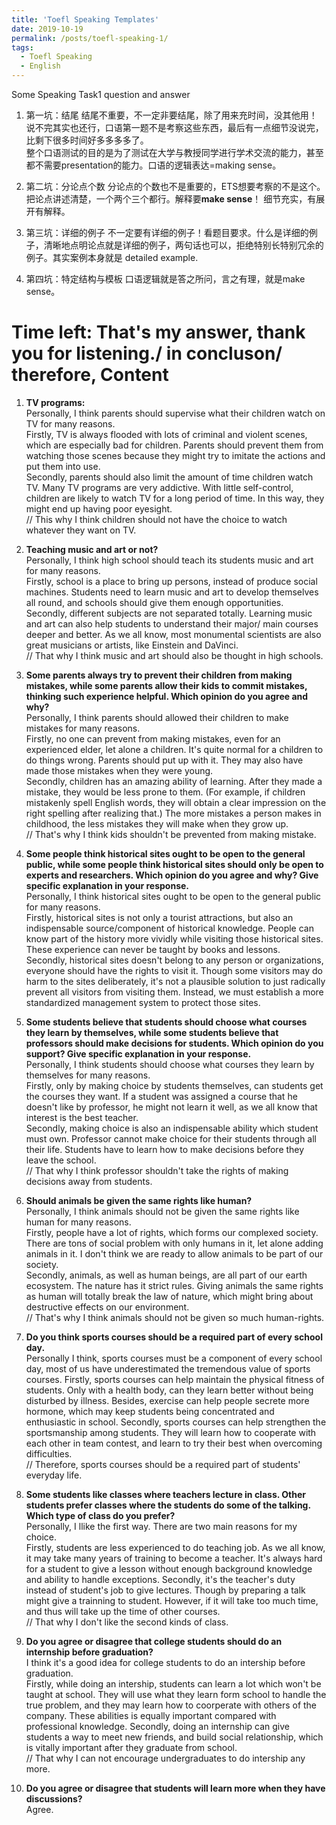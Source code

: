 ```yaml
---
title: 'Toefl Speaking Templates'
date: 2019-10-19
permalink: /posts/toefl-speaking-1/
tags:
  - Toefl Speaking
  - English
---
```


Some Speaking Task1 question and answer
1. 第一坑：结尾
结尾不重要，不一定非要结尾，除了用来充时间，没其他用！ <br>
说不完其实也还行，口语第一题不是考察这些东西，最后有一点细节没说完，比剩下很多时间好多多多多了。 <br>
整个口语测试的目的是为了测试在大学与教授同学进行学术交流的能力，甚至都不需要presentation的能力。口语的逻辑表达=making sense。  <br>

2. 第二坑：分论点个数
分论点的个数也不是重要的，ETS想要考察的不是这个。把论点讲述清楚，一个两个三个都行。解释要**make sense**！ 细节充实，有展开有解释。 <br>

3. 第三坑：详细的例子
不一定要有详细的例子！看题目要求。什么是详细的例子，清晰地点明论点就是详细的例子，两句话也可以，拒绝特别长特别冗余的例子。其实案例本身就是 detailed example.

4. 第四坑：特定结构与模板
口语逻辑就是答之所问，言之有理，就是make sense。

Time left:
That's my answer, thank you for listening./ in concluson/ therefore,
Content
======

1. **TV programs:**<br>
Personally, I think parents should supervise what their children watch on TV for many reasons.<br>
Firstly, TV is always flooded with lots of criminal and violent scenes, which are especially bad for children. Parents should prevent them from watching those scenes because they might try to imitate the actions and put them into use.<br>
Secondly, parents should also limit the amount of time children watch TV. Many TV programs are very addictive. With little self-control, children are likely to watch TV for a long period of time. In this way, they might end up having poor eyesight.<br>
// This why I think children should not have the choice to watch whatever they want on TV.
	
2. **Teaching music and art or not?** <br>
Personally, I think high school should teach its students music and art for many reasons.<br>
Firstly, school is a place to bring up persons, instead of produce social machines. Students need to learn music and art to develop themselves all round, and schools should give them enough opportunities.<br>
Secondly, different subjects  are not separated totally. Learning music and art can also help students to understand their major/ main courses deeper and better. As we all know, most monumental scientists are also great musicians or artists, like Einstein and DaVinci.<br>
// That why I think music and art should also be thought in high schools.
	
3. **Some parents always try to prevent their children from making mistakes, while some parents allow their kids to commit mistakes, thinking such experience helpful. Which opinion do you agree and why?** <br>
Personally, I think parents should allowed their children to make mistakes for many reasons. <br>
Firstly, no one can prevent from making mistakes, even for an experienced elder, let alone a  children. It's quite normal for a children to do things wrong. Parents should put up with it. They may also have made those mistakes when they were young. <br>
Secondly, children has an amazing ability of learning. After they made a mistake, they would be less prone to them. (For example, if children mistakenly spell English words, they will obtain a clear impression on the right spelling after realizing that.) The more mistakes a person makes in childhood, the less mistakes they will make when they grow up. <br>
// That's why I think kids shouldn't be prevented from making mistake.
	
4. **Some people think historical sites ought to be open to the general public, while some people think historical sites should only be open to experts and researchers. Which opinion do you agree and why? Give specific explanation in your response.** <br>
Personally, I think historical sites ought to be open to the general public for many reasons. <br>
Firstly, historical sites is not only a tourist attractions, but also an indispensable source/component of historical knowledge. People can know part of the history more vividly while visiting those historical sites. These experience can never be taught by books and lessons.<br>
Secondly, historical sites doesn't belong to any person or organizations, everyone should have the rights to visit it. Though some visitors may do harm to the sites deliberately, it's not a plausible solution to just radically prevent all visitors from visiting them. Instead, we must establish a more standardized management system to protect those sites. <br>

5. **Some students believe that students should choose what courses they learn by themselves, while some students believe that professors should make decisions for students. Which opinion do you support? Give specific explanation in your response.** <br>
Personally, I think students should choose what courses they learn by themselves for many reasons.<br>
Firstly, only by making choice by students themselves, can students get the courses they want. If a student was assigned a course that he doesn't like by professor, he might not learn it well, as we all know that interest is the best teacher. <br>
Secondly, making choice is also an indispensable ability which student must own. Professor cannot make choice for their students through all their life. Students have to learn how to make decisions before they leave the school. <br>
// That why I think professor shouldn't take the rights of making decisions away from students.

6. **Should animals be given the same rights like human?** <br>
Personally, I think animals should not be given the same rights like human for many reasons.<br>
Firstly, people have a lot of rights, which forms our complexed society. There are tons of social problem with only humans in it, let alone adding animals in it. I don't think we are ready to allow animals to be part of our society.<br>
Secondly, animals, as well as human beings, are all part of our earth ecosystem. The nature has it strict rules. Giving animals the same rights as human will totally break the law of nature, which might bring about destructive effects on our environment.<br>
// That's why I think animals should not be given so much human-rights.

7. **Do you think sports courses should be a required part of every school day.** <br>
Personally I think, sports courses must be a component of every school day, most of us have underestimated the tremendous value of sports courses.
Firstly, sports courses can help maintain the physical fitness of students. Only with a health body, can they learn better without being disturbed by illness. Besides, exercise can help people secrete more hormone, which may keep students being  concentrated and enthusiastic in school.
Secondly, sports courses can help strengthen the sportsmanship among students. They will learn how to cooperate with each other in team contest, and learn to try their best when overcoming difficulties. <br>
// Therefore, sports courses should be a required part of students' everyday life. 

8. **Some students like classes where teachers lecture in class. Other students prefer classes where the students do some of the talking. Which type of class do you prefer?** <br>
Personally, I llike the first way. There are two main reasons for my choice. <br>
Firstly, students are less experienced to do teaching job. As we all know, it may take many years of training to become a teacher. It's always hard for a student to give a lesson without enough background knowledge and ability to handle exceptions.
Secondly, it's the teacher's duty instead of student's job to give lectures. Though by preparing a talk might give a trainning to student. However, if it will take too much time, and thus will take up the time of other courses. <br>
// That why I don't like the second kinds of class.

9. **Do you agree or disagree that college students should do an internship before graduation?** <br>
I think it's a good idea for college students to do an intership before graduation. <br>
Firstly, while doing an intership, students can learn a lot which won't be taught at school. They will use what they learn form school to handle the true problem, and they may learn how to coorperate with others of the company. These abilities is equally important compared with professional knowledge.
Secondly, doing an internship can give students a way to meet new friends, and build social relationship, which is vitally important after they graduate from school.<br>
// That why I can not encourage undergraduates to do intership any more.

10. **Do you agree or disagree that students will learn more when they have discussions?** <br>
Agree.